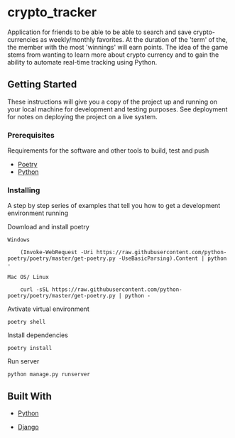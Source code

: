 # crypto_tracker

Application for friends to be able to be able to search and save crypto-currencies as weekly/monthly favorites. At the duration of the 'term' of the, the member with the most 'winnings' will earn points. The idea of the game stems from wanting to learn more about crypto currency and to gain the ability to automate real-time tracking using Python.

## Getting Started

These instructions will give you a copy of the project up and running on
your local machine for development and testing purposes. See deployment
for notes on deploying the project on a live system.

### Prerequisites

Requirements for the software and other tools to build, test and push

- [Poetry](https://python-poetry.org/)
- [Python](https://www.python.org/)

### Installing

A step by step series of examples that tell you how to get a development
environment running

Download and install poetry

    Windows

        (Invoke-WebRequest -Uri https://raw.githubusercontent.com/python-poetry/poetry/master/get-poetry.py -UseBasicParsing).Content | python -

    Mac OS/ Linux

        curl -sSL https://raw.githubusercontent.com/python-poetry/poetry/master/get-poetry.py | python -

Avtivate virtual environment

    poetry shell

Install dependencies

    poetry install

Run server

    python manage.py runserver

## Built With

- [Python](https://www.python.org/)

- [Django](https://www.djangoproject.com/)
